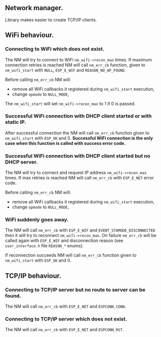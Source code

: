 ## Network manager.

Library makes easier to create TCP/IP clients. 

## WiFi behaviour.

### Connecting to WiFi which does not exist.

The NM will try to connect to WiFi `nm_wifi->recon_max` times. 
If maximum connection retries is reached NM will call 
`nm_err_cb` function, given to `nm_wifi_start` 
with `NULL`, `ESP_E_WIF` and `REASON_NO_AP_FOUND`.

Before calling `nm_err_cb` NM will:

- remove all WiFi callbacks it registered during `nm_wifi_start` execution,
- change `opmode` to `NULL_MODE`,

The `nm_wifi_start` will set `nm_wifi->recon_max` to 1 if 0 is passed.

### Successful WiFi connection with DHCP client started or with static IP.

After successful connection the NM will call `nm_err_cb` function given to 
`nm_wifi_start` with `ESP_OK` and 0. **Successful WiFi connection is the 
only case when this function is called with success error code.**

### Successful WiFi connection with DHCP client started but no DHCP server.

The NM will try to connect and request IP address `nm_wifi->recon_max` 
times. If max retries is reached NM will call `nm_err_cb` with 
`ESP_E_NET` error code.

Before calling `nm_err_cb` NM will:

- remove all WiFi callbacks it registered during `nm_wifi_start` execution,
- change `opmode` to `NULL_MODE`,

### WiFi suddenly goes away.

The NM will call `nm_err_cb` with `ESP_E_WIF` and `EVENT_STAMODE_DISCONNECTED`
then it will try to reconnect `nm_wifi->recon_max`. On failure `nm_err_cb`
will be called again with `ESP_E_WIF` and disconnection reason (see 
`user_interface.h` file `REASON_*` enums).

If reconnection succeeds NM will call `nm_err_cb` function given to 
`nm_wifi_start` with `ESP_OK` and 0.

## TCP/IP behaviour.

### Connecting to TCP/IP server but no route to server can be found.

The NM will call `nm_err_cb` with `ESP_E_NET` and `ESPCONN_CONN`. 

### Connecting to TCP/IP server which does not exist.

The NM will call `nm_err_cb` with `ESP_E_NET` and `ESPCONN_RST`. 

